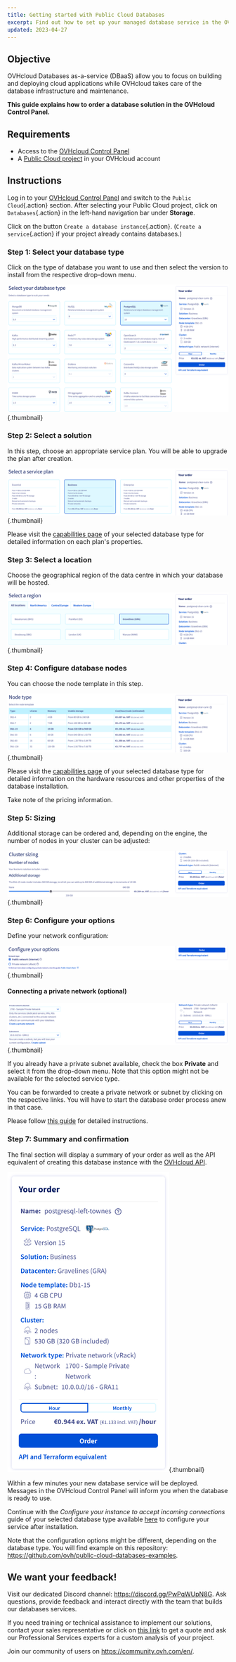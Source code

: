 ```yaml
---
title: Getting started with Public Cloud Databases
excerpt: Find out how to set up your managed database service in the OVHcloud Control Panel
updated: 2023-04-27
---
```



## Objective

OVHcloud Databases as-a-service (DBaaS) allow you to focus on building and deploying cloud applications while OVHcloud takes care of the database infrastructure and maintenance.

**This guide explains how to order a database solution in the OVHcloud Control Panel.**

## Requirements

- Access to the [OVHcloud Control Panel](https://ca.ovh.com/auth/?action=gotomanager&from=https://www.ovh.com.au/&ovhSubsidiary=au)
- A [Public Cloud project](https://www.ovhcloud.com/en-au/public-cloud/) in your OVHcloud account

## Instructions

Log in to your [OVHcloud Control Panel](https://ca.ovh.com/auth/?action=gotomanager&from=https://www.ovh.com.au/&ovhSubsidiary=au) and switch to the `Public Cloud`{.action} section. After selecting your Public Cloud project, click on `Databases`{.action} in the left-hand navigation bar under **Storage**.

Click on the button `Create a database instance`{.action}. (`Create a service`{.action} if your project already contains databases.)

### Step 1: Select your database type

Click on the type of database you want to use and then select the version to install from the respective drop-down menu.

![Choose database](images/databases_01_order_control_panel-20230414145850.png){.thumbnail}

### Step 2: Select a solution

In this step, choose an appropriate service plan. You will be able to upgrade the plan after creation.

![Choose plan](images/databases_01_order_control_panel-20230414150215.png){.thumbnail}

Please visit the [capabilities page](/products/public-cloud-databases) of your selected database type for detailed information on each plan's properties.

### Step 3: Select a location

Choose the geographical region of the data centre in which your database will be hosted.

![Choose region](images/databases_01_order_control_panel-20230414150326.png){.thumbnail}

### Step 4: Configure database nodes

You can choose the node template in this step.

![Order nodes](images/databases_01_order_control_panel-20230414150805.png){.thumbnail}

Please visit the [capabilities page](/products/public-cloud-databases) of your selected database type for detailed information on the hardware resources and other properties of the database installation.

Take note of the pricing information.

### Step 5: Sizing

Additional storage can be ordered and, depending on the engine, the number of nodes in your cluster can be adjusted:

![Sizing](images/databases_01_order_control_panel-20230414151211.png){.thumbnail}

### Step 6: Configure your options

Define your network configuration:

![Configure options](images/databases_01_order_control_panel-20230414151536.png){.thumbnail}

#### Connecting a private network (optional)

![Attach network](images/databases_01_order_control_panel-20230414152851.png){.thumbnail}

If you already have a private subnet available, check the box **Private** and select it from the drop-down menu. Note that this option might not be available for the selected service type.

You can be forwarded to create a private network or subnet by clicking on the respective links. You will have to start the database order process anew in that case.

Please follow [this guide](/pages/public_cloud/public_cloud_network_services/getting-started-07-creating-vrack) for detailed instructions.

### Step 7: Summary and confirmation

The final section will display a summary of your order as well as the API equivalent of creating this database instance with the [OVHcloud API](/pages/manage_and_operate/api/first-steps).

![Confirm order](images/databases_01_order_control_panel-20230414153010.png){.thumbnail}

Within a few minutes your new database service will be deployed. Messages in the OVHcloud Control Panel will inform you when the database is ready to use.

Continue with the *Configure your instance to accept incoming connections* guide of your selected database type available [here](/products/public-cloud-databases) to configure your service after installation.

Note that the configuration options might be different, depending on the database type. You will find example on this repository: <https://github.com/ovh/public-cloud-databases-examples>.

## We want your feedback!

Visit our dedicated Discord channel: <https://discord.gg/PwPqWUpN8G>. Ask questions, provide feedback and interact directly with the team that builds our databases services.

If you need training or technical assistance to implement our solutions, contact your sales representative or click on [this link](https://www.ovhcloud.com/en-au/professional-services/) to get a quote and ask our Professional Services experts for a custom analysis of your project.

Join our community of users on <https://community.ovh.com/en/>.
